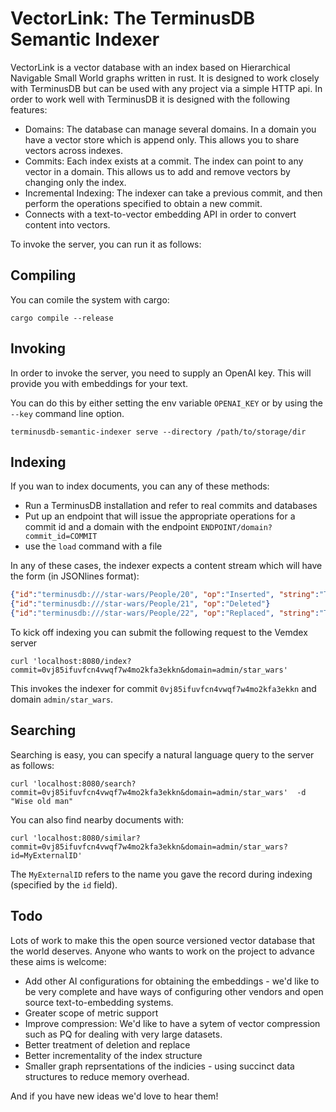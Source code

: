 # VectorLink: The TerminusDB Semantic Indexer

VectorLink is a vector database with an index based on Hierarchical
Navigable Small World graphs written in rust. It is designed to work
closely with TerminusDB but can be used with any project via a simple
HTTP api. In order to work well with TerminusDB it is designed with
the following features:

* Domains: The database can manage several domains. In a domain you
  have a vector store which is append only. This allows you to share
  vectors across indexes.
* Commits: Each index exists at a commit. The index can point to any
  vector in a domain. This allows us to add and remove vectors by
  changing only the index.
* Incremental Indexing: The indexer can take a previous commit, and
  then perform the operations specified to obtain a new commit.
* Connects with a text-to-vector embedding API in order to convert
  content into vectors.

To invoke the server, you can run it as follows:

## Compiling

You can comile the system with cargo:

```shell
cargo compile --release
```

## Invoking

In order to invoke the server, you need to supply an OpenAI key. This
will provide you with embeddings for your text.

You can do this by either setting the env variable `OPENAI_KEY` or by
using the `--key` command line option.

```shell
terminusdb-semantic-indexer serve --directory /path/to/storage/dir
```

## Indexing

If you wan to index documents, you can any of these methods:

* Run a TerminusDB installation and refer to real commits and databases
* Put up an endpoint that will issue the appropriate operations for a
commit id and a domain with the endpoint `ENDPOINT/domain?commit_id=COMMIT`
* use the `load` command with a file

In any of these cases, the indexer expects a content stream which will
have the form (in JSONlines format):

```json
{"id":"terminusdb:///star-wars/People/20", "op":"Inserted", "string":"The person's name is Yoda. They are described with the following synopsis: Yoda is a fictional character in the Star Wars franchise created by George Lucas, first appearing in the 1980 film The Empire Strikes Back. In the original films, he trains Luke Skywalker to fight against the Galactic Empire. In the prequel films, he serves as the Grand Master of the Jedi Order and as a high-ranking general of Clone Troopers in the Clone Wars. Following his death in Return of the Jedi at the age of 900, Yoda was the oldest living character in the Star Wars franchise in canon, until the introduction of Maz Kanata in Star Wars: The Force Awakens. Their gender is male. They have the following hair colours: white. They have a mass of 17. Their skin colours are green."}
{"id":"terminusdb:///star-wars/People/21", "op":"Deleted"}
{"id":"terminusdb:///star-wars/People/22", "op":"Replaced", "string":"The person's name is Boba Fett. They are described with the following synopsis: Boba Fett is a fictional character in the Star Wars franchise. In The Empire Strikes Back and Return of the Jedi, he is a bounty hunter hired by Darth Vader and also employed by Jabba the Hutt. He was also added briefly to the original film Star Wars when the film was digitally remastered. Star Wars: Episode II – Attack of the Clones establishes his origin as an unaltered clone of the bounty hunter Jango Fett raised as his son. He also appears in several episodes of Star Wars: The Clone Wars cartoon series which further describes his growth as a villain in the Star Wars universe. His aura of danger and mystery has created a cult following for the character. Their gender is male. They have the following hair colours: black. They have a mass of 78.2. Their skin colours are fair."}
```

To kick off indexing you can submit the following request to the Vemdex server

```shell
curl 'localhost:8080/index?commit=0vj85ifuvfcn4vwqf7w4mo2kfa3ekkn&domain=admin/star_wars'
```

This invokes the indexer for commit `0vj85ifuvfcn4vwqf7w4mo2kfa3ekkn`
and domain `admin/star_wars`.

## Searching

Searching is easy, you can specify a natural language query to the server as follows:

```shell
curl 'localhost:8080/search?commit=0vj85ifuvfcn4vwqf7w4mo2kfa3ekkn&domain=admin/star_wars'  -d "Wise old man"
```

You can also find nearby documents with:

```shell
curl 'localhost:8080/similar?commit=0vj85ifuvfcn4vwqf7w4mo2kfa3ekkn&domain=admin/star_wars?id=MyExternalID'
```

The `MyExternalID` refers to the name you gave the record during
indexing (specified by the `id` field).

## Todo

Lots of work to make this the open source versioned vector database
that the world deserves. Anyone who wants to work on the project to
advance these aims is welcome:

* Add other AI configurations for obtaining the embeddings - we'd like
  to be very complete and have ways of configuring other vendors and
  open source text-to-embedding systems.
* Greater scope of metric support
* Improve compression: We'd like to have a sytem of vector compression
  such as PQ for dealing with very large datasets.
* Better treatment of deletion and replace
* Better incrementality of the index structure
* Smaller graph reprsentations of the indicies - using succinct data
  structures to reduce memory overhead.

And if you have new ideas we'd love to hear them!
